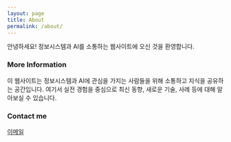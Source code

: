 ```yaml
---
layout: page
title: About
permalink: /about/
---
```


안녕하세요! 정보시스템과 AI를 소통하는 웹사이트에 오신 것을 환영합니다.

### More Information

이 웹사이트는 정보시스템과 AI에 관심을 가지는 사람들을 위해 소통하고 지식을 공유하는 공간입니다. 여기서 실전 경험을 중심으로 최신 동향, 새로운 기술, 사례 등에 대해 알아보실 수 있습니다.
### Contact me

[이메일](mailto:metacog@kakao.com)